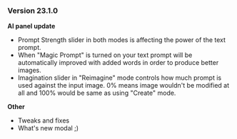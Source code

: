 ### Version 23.1.0

**AI panel update**
- Prompt Strength slider in both modes is affecting the power of the text prompt.
- When "Magic Prompt" is turned on your text prompt will be automatically improved with added words in order to produce better images.
- Imagination slider in "Reimagine" mode controls how much prompt is used against the input image. 0% means image wouldn't be modified at all and 100% would be same as using "Create" mode.

**Other**
- Tweaks and fixes
- What's new modal ;)
